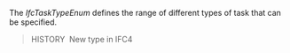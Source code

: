 ﻿The _IfcTaskTypeEnum_ defines the range of different types of task that can be specified.

> HISTORY&nbsp; New type in IFC4
